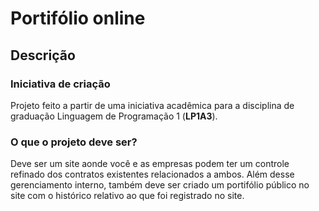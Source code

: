 # Portifólio online
## Descrição
### Iniciativa de criação
Projeto feito a partir de uma iniciativa acadêmica para a disciplina de graduação Linguagem de Programação 1 (**LP1A3**). 
### O que o projeto deve ser?
Deve ser um site aonde você e as empresas podem ter um controle refinado dos contratos existentes relacionados a ambos. Além desse gerenciamento interno, também deve ser criado um portifólio público no site com o histórico relativo ao que foi registrado no site.
